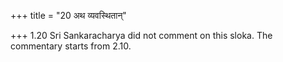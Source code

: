 +++
title = "20 अथ व्यवस्थितान्"

+++
1.20 Sri Sankaracharya did not comment on this sloka. The commentary
starts from 2.10.
